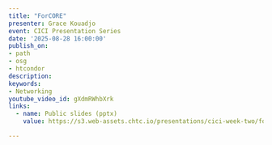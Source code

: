 ```yaml
---
title: "ForCORE"
presenter: Grace Kouadjo
event: CICI Presentation Series
date: '2025-08-28 16:00:00'
publish_on:
- path
- osg
- htcondor
description: 
keywords:
- Networking
youtube_video_id: gXdmRWhbXrk
links:
  - name: Public slides (pptx)
    value: https://s3.web-assets.chtc.io/presentations/cici-week-two/forcore.pptx

---
```

